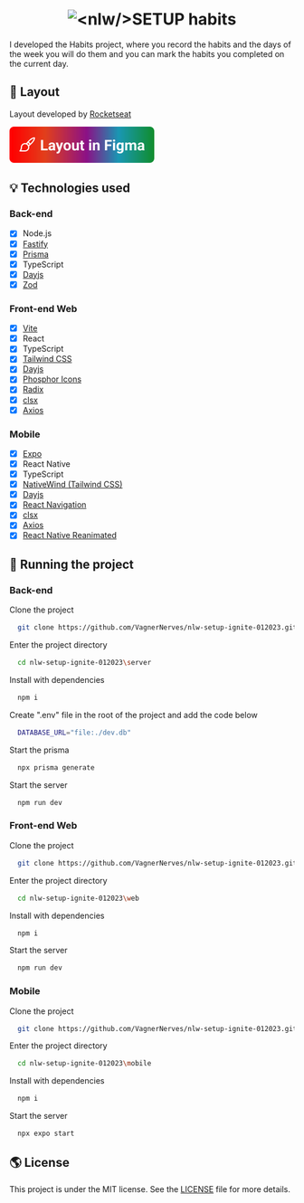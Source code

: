 <h1 align="center">
  <img alt="<nlw/>SETUP habits" title="<nlw/>SETUP habits" src="./assets/logonlwsetuphabits.svg" />
</h1>

I developed the Habits project, where you record the habits and the days of the week you will do them and you can mark the habits you completed on the current day.

<!-- ## 🎥 Implementation Video

In the GitHub edit, drag the video that it already puts on github itself. -->

## 🎨 Layout

Layout developed by [Rocketseat](https://www.rocketseat.com.br/)

[![Layout in Figma](https://github.com/VagnerNerves/default-readme/blob/main/assets/layout-in-figma.svg)](<https://www.figma.com/file/aiedkhCPzfOO44WxHtD5lb/Habits-(i)-(Community)?node-id=6%3A343&t=L9im8woqPCr6gGhP-1>)

<!-- ## 👏 Learning and more implementations

Describe what you learned and implemented in the project. -->

## 💡 Technologies used

### Back-end

- [x] Node.js
- [x] [Fastify](https://www.fastify.io/)
- [x] [Prisma](https://www.prisma.io/)
- [x] TypeScript
- [x] [Dayjs](https://day.js.org/)
- [x] [Zod](https://github.com/colinhacks/zod)

### Front-end Web

- [x] [Vite](https://vitejs.dev/)
- [x] React
- [x] TypeScript
- [x] [Tailwind CSS](https://tailwindcss.com/)
- [x] [Dayjs](https://day.js.org/)
- [x] [Phosphor Icons](https://phosphoricons.com/)
- [x] [Radix](https://www.radix-ui.com/)
- [x] [clsx](https://github.com/lukeed/clsx)
- [x] [Axios](https://axios-http.com/ptbr/)

### Mobile

- [x] [Expo](https://expo.dev/)
- [x] React Native
- [x] TypeScript
- [x] [NativeWind (Tailwind CSS)](https://www.nativewind.dev/)
- [x] [Dayjs](https://day.js.org/)
- [x] [React Navigation](https://reactnavigation.org/)
- [x] [clsx](https://github.com/lukeed/clsx)
- [x] [Axios](https://axios-http.com/ptbr/)
- [x] [React Native Reanimated](https://docs.swmansion.com/react-native-reanimated/)

## 🚀 Running the project

### Back-end

Clone the project

```bash
  git clone https://github.com/VagnerNerves/nlw-setup-ignite-012023.git
```

Enter the project directory

```bash
  cd nlw-setup-ignite-012023\server
```

Install with dependencies

```bash
  npm i
```

Create ".env" file in the root of the project and add the code below

```bash
  DATABASE_URL="file:./dev.db"
```

Start the prisma

```bash
  npx prisma generate
```

Start the server

```bash
  npm run dev
```

### Front-end Web

Clone the project

```bash
  git clone https://github.com/VagnerNerves/nlw-setup-ignite-012023.git
```

Enter the project directory

```bash
  cd nlw-setup-ignite-012023\web
```

Install with dependencies

```bash
  npm i
```

Start the server

```bash
  npm run dev
```

### Mobile

Clone the project

```bash
  git clone https://github.com/VagnerNerves/nlw-setup-ignite-012023.git
```

Enter the project directory

```bash
  cd nlw-setup-ignite-012023\mobile
```

Install with dependencies

```bash
  npm i
```

Start the server

```bash
  npx expo start
```

<!-- ## 📝 Routes

[![Run in Postman](https://github.com/VagnerNerves/default-readme/blob/main/assets/run-in-postman.svg)](https://app.getpostman.com/run-collection/link) -->

## 🌎 License

This project is under the MIT license. See the [LICENSE](https://choosealicense.com/licenses/mit/) file for more details.
